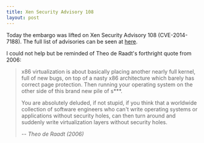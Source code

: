 ```yaml
---
title: Xen Security Advisory 108
layout: post
---
```


Today the embargo was lifted on Xen Security Advisory 108 (CVE-2014-7188). The full list of advisories can be seen at [here](http://xenbits.xen.org/xsa/).

I could not help but be reminded of Theo de Raadt's forthright quote from 2006:

> x86 virtualization is about basically placing another nearly full
> kernel, full of new bugs, on top of a nasty x86 architecture which
> barely has correct page protection.  Then running your operating
> system on the other side of this brand new pile of s***.
>
> You are absolutely deluded, if not stupid, if you think that a
> worldwide collection of software engineers who can't write operating
> systems or applications without security holes, can then turn around
> and suddenly write virtualization layers without security holes.
>
> -- <cite>Theo de Raadt (2006)</cite>

